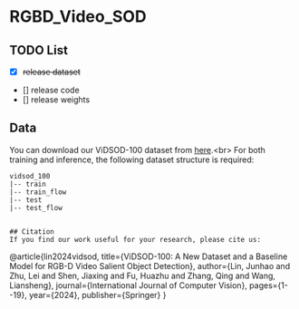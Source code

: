 # RGBD_Video_SOD


## TODO List
- [x]  ~~release dataset~~
- [] release code
- [] release weights


## Data
You can download our ViDSOD-100 dataset from [here]([https://github.com/shadow2496/VITON-HD](https://drive.google.com/file/d/1UDPHdgygVJxuAigJuBy8aTPRt8A6Our9/view?usp=sharing)).<br>
For both training and inference, the following dataset structure is required:

```
vidsod_100
|-- train
|-- train_flow
|-- test
|-- test_flow


## Citation
If you find our work useful for your research, please cite us:
```
@article{lin2024vidsod,
  title={ViDSOD-100: A New Dataset and a Baseline Model for RGB-D Video Salient Object Detection},
  author={Lin, Junhao and Zhu, Lei and Shen, Jiaxing and Fu, Huazhu and Zhang, Qing and Wang, Liansheng},
  journal={International Journal of Computer Vision},
  pages={1--19},
  year={2024},
  publisher={Springer}
}
```

